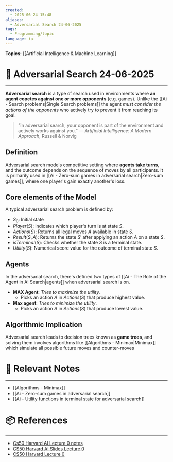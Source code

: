```yaml
---
created:
  - 2025-06-24 15:48
aliases:
  - Adversarial Search 24-06-2025
tags:
  - Programming/topic
language: ia
---
```


**Topics:** [[Artificial Intelligence & Machine Learning]]

# 📃 Adversarial Search 24-06-2025

---
**Adversarial search** is a type of search used in environments where **an agent copetes against one or more opponents** (e.g. games). Unlike the [[Ai - Search problems|Single Search problems]] the agent *must consider the actions of the opponents* who actively try to prevent it from reaching its goal.

> “In adversarial search, your opponent is part of the environment and actively works against you.” 
— _Artificial Intelligence: A Modern Approach_, Russell & Norvig
## Definition
Adversarial search models competitive setting where **agents take turns**, and the outcome depends on the sequence of moves by all participants. It is primarily used in [[Ai - Zero-sum games in adversarial search|Zero-sum games]], where one player's gain exactly another's loss.

## Core elements of the Model
A typical adversarial search problem is defined by:
- $S_{0}$: Initial state
- $Player(S)$: indicates which player's turn is at state $S$.
- $Actions(S)$: Returns all legal moves $A$ available in state $S$.
- $Result(S, A)$: Returns the state $S'$ after applying an action $A$ on a state $S$.
- $isTerminal(S)$: Checks whether the state $S$ is a terminal state.
- $Utility(S)$: Numerical score value for the outcome of terminal state $S$.

## Agents
In the adversarial search, there's defined two types of [[Ai - The Role of the Agent in AI Search|agents]] when adversarial search is on.

- **MAX Agent**: *Tries to maximize the utility.*
    - Picks an action $A$ in $Actions(S)$ that produce highest value.
- **Max agent**: *Tries to minimize the utility*.
    - Picks an action $A$ in $Actions(S)$ that produce lowest value.

## Algorithmic Implication
Adversarial search leads to decision trees known as **game trees**, and solving them involves algorithms like [[Algorithms - Minimax|Minimax]] which simulate all possible future moves and counter-moves

# 🔗 Relevant Notes

---
- [[Algorithms - Minimax]]
- [[Ai - Zero-sum games in adversarial search]]
- [[Ai - Utility functions in terminal state for adversarial search]]
# 📦 References

---
- [Cs50 Harvard AI Lecture 0 notes](https://cs50.harvard.edu/ai/2024/notes/0/)
- [CS50 Harvard AI Slides Lecture 0](https://cdn.cs50.net/ai/2020/spring/lectures/0/lecture0.pdf)
- [CS50 Harvard Lecture 0](https://learning.edx.org/course/course-v1:HarvardX+CS50AI+1T2020/block-v1:HarvardX+CS50AI+1T2020+type@sequential+block@a52582b244c849289b4745d601fa6d43/block-v1:HarvardX+CS50AI+1T2020+type@vertical+block@17b5cbf6a3c348d28c6c02ab84765bb3)